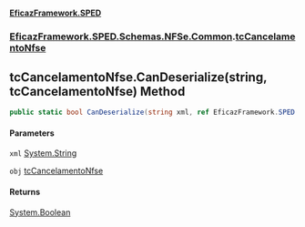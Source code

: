 #### [EficazFramework.SPED](EficazFrameworkSPED.md 'EficazFramework SPED')
### [EficazFramework.SPED.Schemas.NFSe.Common](EficazFramework.SPED.Schemas.NFSe.Common.md 'EficazFramework.SPED.Schemas.NFSe.Common').[tcCancelamentoNfse](EficazFramework.SPED.Schemas.NFSe.Common/tcCancelamentoNfse.md 'EficazFramework.SPED.Schemas.NFSe.Common.tcCancelamentoNfse')

## tcCancelamentoNfse.CanDeserialize(string, tcCancelamentoNfse) Method

```csharp
public static bool CanDeserialize(string xml, ref EficazFramework.SPED.Schemas.NFSe.Common.tcCancelamentoNfse obj);
```
#### Parameters

<a name='EficazFramework.SPED.Schemas.NFSe.Common.tcCancelamentoNfse.CanDeserialize(string,EficazFramework.SPED.Schemas.NFSe.Common.tcCancelamentoNfse).xml'></a>

`xml` [System.String](https://docs.microsoft.com/en-us/dotnet/api/System.String 'System.String')

<a name='EficazFramework.SPED.Schemas.NFSe.Common.tcCancelamentoNfse.CanDeserialize(string,EficazFramework.SPED.Schemas.NFSe.Common.tcCancelamentoNfse).obj'></a>

`obj` [tcCancelamentoNfse](EficazFramework.SPED.Schemas.NFSe.Common/tcCancelamentoNfse.md 'EficazFramework.SPED.Schemas.NFSe.Common.tcCancelamentoNfse')

#### Returns
[System.Boolean](https://docs.microsoft.com/en-us/dotnet/api/System.Boolean 'System.Boolean')